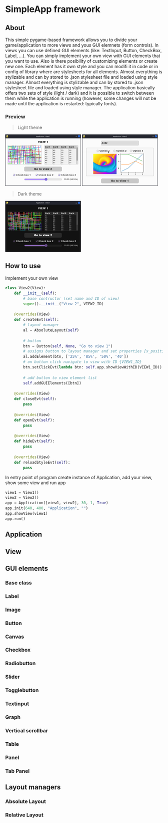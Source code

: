 # SimpleApp framework
## About
This simple pygame-based framework allows you to divide your game/application to more views and yous GUI elemnets (form controls). In views you can use defined GUI elements (like: TextInput, Button, CheckBox, Label, ...). You can simply implement your own view with GUI elements that you want to use. Also is there posibility of customizing elements or create new one. Each element has it own style and you can modifi it in code or in config of library where are stylesheets for all elements. Almost everything is stylizable and can by stored to .json stylesheet file and loaded using style manager.
Almost everything is stylizable and can by stored to .json stylesheet file and loaded using style manager. The application basically offers two sets of style (light / dark) and it is possible to switch between them while the application is running (however, some changes will not be made until the application is restarted: typically fonts).

### Preview
> Light theme
<div>
  <img src="./doc/img1.png" width="48%">
  <img src="./doc/img2.png" width="48%">
</div>

> Dark theme
<img src="./doc/img3.png" width="48%">

## How to use
Implement your own view
```python
class View2(View):
    def __init__(self):
        # base contructor (set name and ID of view)
        super().__init__("View 2", VIEW2_ID)

    @overrides(View)
    def createEvt(self):
        # layout manager
        al = AbsoluteLayout(self)

        # button
        btn = Button(self, None, "Go to view 1")
        # assigns button to layout manager and set properties [x_position, y_position, width, height]
        al.addElement(btn, ['25%', '85%', '50%', '40'])
        # on button click navigate to view with ID {VIEW1_ID}
        btn.setClickEvt(lambda btn: self.app.showViewWithID(VIEW1_ID))

        # add button to view element list
        self.addGUIElements([btn])

    @overrides(View)
    def closeEvt(self):
        pass

    @overrides(View)
    def openEvt(self):
        pass

    @overrides(View)
    def hideEvt(self):
        pass
        
    @overrides(View)
    def reloadStyleEvt(self):
        pass
```
In entry point of program create instance of Application, add your view, show some view and run app
```python
view1 = View1()
view2 = View2()
app = Application([view1, view2], 30, 1, True)
app.init(640, 400, "Application", "")
app.showView(view1)
app.run()
```

## Application
## View

## GUI elements
### Base class
### Label
### Image
### Button
### Canvas
### Checkbox
### Radiobutton
### Slider
### Togglebutton
### Textinput
### Graph
### Vertical scrollbar
### Table
### Panel

### Tab Panel
## Layout managers
### Absolute Layout
### Relative Layout
